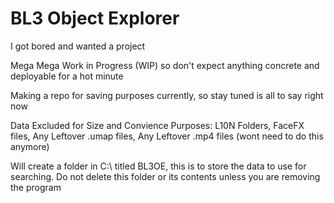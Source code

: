 # BL3 Object Explorer
I got bored and wanted a project

Mega Mega Work in Progress (WIP) so don't expect anything concrete and deployable for a hot minute

Making a repo for saving purposes currently, so stay tuned is all to say right now

Data Excluded for Size and Convience Purposes: L10N Folders, FaceFX files, Any Leftover .umap files, Any Leftover .mp4 files (wont need to do this anymore)

Will create a folder in C:\ titled BL3OE, this is to store the data to use for searching. Do not delete this folder or its contents unless you are removing the program